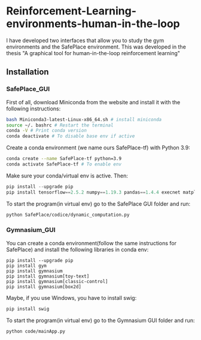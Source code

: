 # Reinforcement-Learning-environments-human-in-the-loop
I have developed two interfaces that allow you to study the gym environments and the SafePlace environment. This was developed in the thesis "A graphical tool for human-in-the-loop reinforcement learning"

## Installation

### SafePlace_GUI
First of all, download Miniconda from the website and install it with the following
instructions:
```bash
bash Miniconda3-latest-Linux-x86_64.sh # install miniconda
source ~/. bashrc # Restart the terminal
conda -V # Print conda version
conda deactivate # To disable base env if active
```
Create a conda environment (we name ours SafePlace-tf) with Python 3.9:
```bash
conda create --name SafePlace-tf python=3.9
conda activate SafePlace-tf # To enable env
```
Make sure your conda/virtual env is active. Then:
```python
pip install --upgrade pip
pip install tensorflow==2.5.2 numpy==1.19.3 pandas==1.4.4 execnet matplotlib SciencePlot==1.0.9 scipy==1.7.3 seaborn==0.11.2
```
To start the program(in virtual env) go to the SafePlace GUI folder and run:
```bash
python SafePlace/codice/dynamic_computation.py
```

### Gymnasium_GUI
You can create a conda environment(follow the same instructions for SafePlace) and
install the following libraries in conda env:
```
pip install --upgrade pip
pip install gym
pip install gymnasium
pip install gymnasium[toy-text]
pip install gymnasium[classic-control]
pip install gymnasium[box2d]
```
Maybe, if you use Windows, you have to install swig:
```python
pip install swig
```
To start the program(in virtual env) go to the Gymnasium GUI folder and run:
```bash
python code/mainApp.py
```
